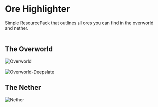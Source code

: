 # Ore Highlighter
Simple ResourcePack that outlines all ores you can find in the overworld and nether. <br><br><be>
## The Overworld
![Overworld](https://github.com/SirKillian/OreHighlighter/assets/19877696/b1f8c36b-a49d-406e-91f9-7cf3ca2f771d)
<br><br>
![Overworld-Deepslate](https://github.com/SirKillian/OreHighlighter/assets/19877696/ca7568af-a6b4-4197-be78-0f6039fe7541)

## The Nether
![Nether](https://github.com/SirKillian/OreHighlighter/assets/19877696/aca8d2b3-fa41-4cef-b9a3-61c7d01f524e)
